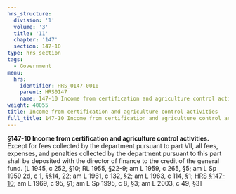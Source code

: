 ```yaml
---
hrs_structure:
  division: '1'
  volume: '3'
  title: '11'
  chapter: '147'
  section: 147-10
type: hrs_section
tags:
  - Government
menu:
  hrs:
    identifier: HRS_0147-0010
    parent: HRS0147
    name: 147-10 Income from certification and agriculture control activities
weight: 40055
title: Income from certification and agriculture control activities
full_title: 147-10 Income from certification and agriculture control activities
---
```

**§147-10 Income from certification and agriculture control activities.** Except for fees collected by the department pursuant to part VII, all fees, expenses, and penalties collected by the department pursuant to this part shall be deposited with the director of finance to the credit of the general fund. [L 1945, c 252, §10; RL 1955, §22-9; am L 1959, c 265, §5; am L Sp 1959 2d, c 1, §§14, 22; am L 1961, c 132, §2; am L 1963, c 114, §1; [HRS §147-10](/title-11/chapter-147/section-147-10/); am L 1969, c 95, §1; am L Sp 1995, c 8, §3; am L 2003, c 49, §3]